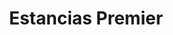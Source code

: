---
title: "Estancias Premier"
url: /ciudad-autonoma-de-buenos-aires/estancias-premier/
shop: Metzgerei
---